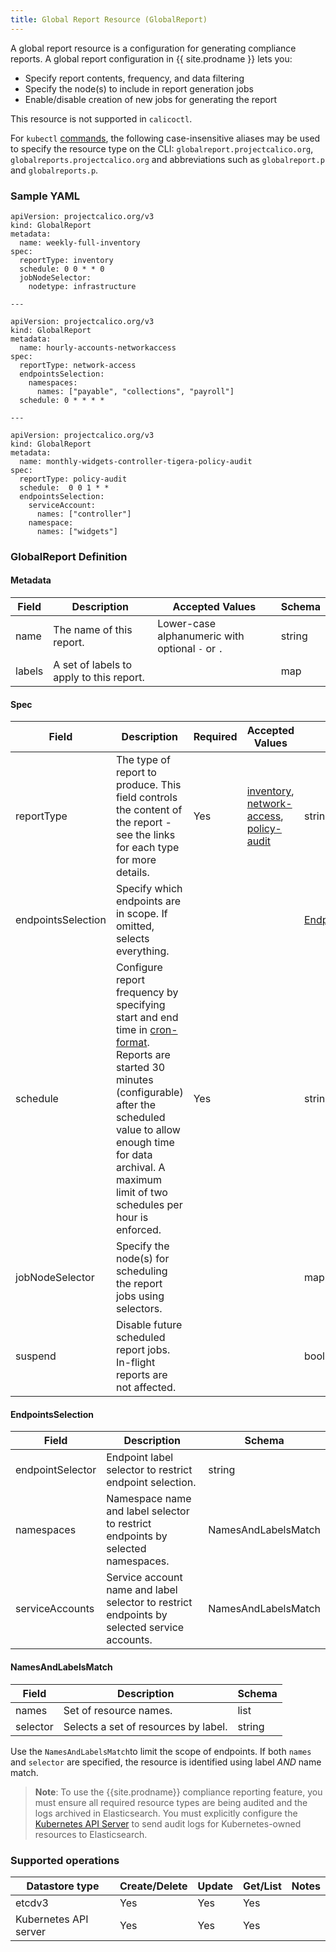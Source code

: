 ```yaml
---
title: Global Report Resource (GlobalReport)
---
```


A global report resource is a configuration for generating compliance reports. A global report configuration in {{ site.prodname }} lets you:
- Specify report contents, frequency, and data filtering
- Specify the node(s) to include in report generation jobs
- Enable/disable creation of new jobs for generating the report

This resource is not supported in `calicoctl`.

For `kubectl` [commands](https://kubernetes.io/docs/reference/kubectl/overview/), the following case-insensitive aliases 
may be used to specify the resource type on the CLI:
`globalreport.projectcalico.org`, `globalreports.projectcalico.org` and abbreviations such as 
`globalreport.p` and `globalreports.p`.

### Sample YAML

```
apiVersion: projectcalico.org/v3
kind: GlobalReport
metadata:
  name: weekly-full-inventory
spec:
  reportType: inventory
  schedule: 0 0 * * 0
  jobNodeSelector:
    nodetype: infrastructure

---

apiVersion: projectcalico.org/v3
kind: GlobalReport
metadata:
  name: hourly-accounts-networkaccess
spec:
  reportType: network-access
  endpointsSelection:
    namespaces:
      names: ["payable", "collections", "payroll"]
  schedule: 0 * * * *

---

apiVersion: projectcalico.org/v3
kind: GlobalReport
metadata:
  name: monthly-widgets-controller-tigera-policy-audit
spec:
  reportType: policy-audit
  schedule:  0 0 1 * *
  endpointsSelection:
    serviceAccount:
      names: ["controller"]
    namespace:
      names: ["widgets"]
```

### GlobalReport Definition

#### Metadata

| Field       | Description                              | Accepted Values   | Schema  |
|-------------|------------------------------------------|-------------------|---------|
| name        | The name of this report.                 | Lower-case alphanumeric with optional `-` or `.`  | string  |
| labels      | A set of labels to apply to this report. |                   | map     |

#### Spec

| Field                | Description                                    | Required | Accepted Values | Schema    |
|----------------------|------------------------------------------------|----------|-----------------|-----------|
| reportType           | The type of report to produce.  This field controls the content of the report - see the links for each type for more details. | Yes | [inventory](/{{page.version}}/reference/compliance-reports/inventory), [network-access](/{{page.version}}/reference/compliance-reports/network-access), [policy-audit](/{{page.version}}/reference/compliance-reports/policy-audit) | string |
| endpointsSelection   | Specify which endpoints are in scope. If omitted, selects everything. ||| [EndpointsSelection](#endpointsselection) |
| schedule             | Configure report frequency by specifying start and end time in [cron-format][cron-format]. Reports are started 30 minutes (configurable) after the scheduled value to allow enough time for data archival. A maximum limit of two schedules per hour is enforced. | Yes || string |
| jobNodeSelector      | Specify the node(s) for scheduling the report jobs using selectors. ||| map |
| suspend              | Disable future scheduled report jobs. In-flight reports are not affected. ||| bool |


#### EndpointsSelection

| Field            | Description                                  | Schema              |
|------------------|----------------------------------------------|---------------------|
| endpointSelector | Endpoint label selector to restrict endpoint selection. | string              |
| namespaces       | Namespace name and label selector to restrict endpoints by selected namespaces. | NamesAndLabelsMatch |
| serviceAccounts  | Service account name and label selector to restrict endpoints by selected service accounts. | NamesAndLabelsMatch |

#### NamesAndLabelsMatch

| Field    | Description                            | Schema |
|----------|----------------------------------------|--------|
| names    | Set of resource names.                 | list   |
| selector | Selects a set of resources by label.   | string |

Use the `NamesAndLabelsMatch`to limit the scope of endpoints. If both `names`
and `selector` are specified, the resource is identified using label *AND* name
match.

> **Note**: To use the {{site.prodname}} compliance reporting feature, you must ensure all required resource types
> are being audited and the logs archived in Elasticsearch. You must explicitly configure the [Kubernetes API
> Server](/{{page.version}}/security/logs/elastic/ee-audit#kubernetes) to send audit logs for Kubernetes-owned resources
> to Elasticsearch. 

### Supported operations

| Datastore type        | Create/Delete | Update | Get/List | Notes|
|-----------------------|---------------|--------|----------|------|
| etcdv3                | Yes           | Yes    | Yes      ||
| Kubernetes API server | Yes           | Yes    | Yes      ||

[cron-format]: https://en.wikipedia.org/wiki/Cron
